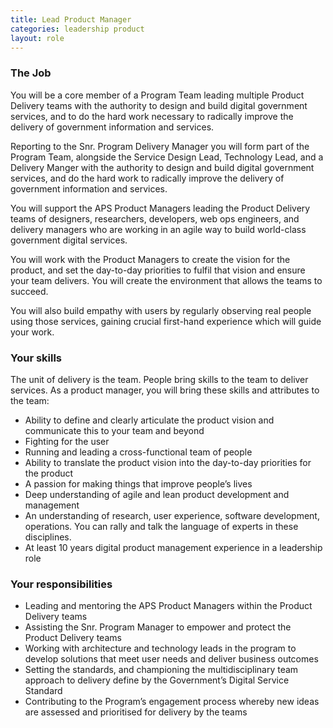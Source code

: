 ```yaml
---
title: Lead Product Manager
categories: leadership product
layout: role
---
```


### The Job

You will be a core member of a Program Team leading multiple Product Delivery teams with the authority to design and build digital government services, and to do the hard work necessary to radically improve the delivery of government information and services.

Reporting to the Snr. Program Delivery Manager you will form part of the Program Team, alongside the Service Design Lead, Technology Lead, and a Delivery Manger with the authority to design and build digital government services, and do the hard work to radically improve the delivery of government information and services.

You will support the APS Product Managers leading the Product Delivery teams of designers, researchers, developers, web ops engineers, and delivery managers who are working in an agile way to build world-class government digital services.

You will work with the Product Managers to create the vision for the product, and set the day-to-day priorities to fulfil that vision and ensure your team delivers. You will create the environment that allows the teams to succeed.

You will also build empathy with users by regularly observing real people using those services, gaining crucial first-hand experience which will guide your work.

### Your skills

The unit of delivery is the team. People bring skills to the team to deliver services. As a product manager, you will bring these skills and attributes to the team:

- Ability to define and clearly articulate the product vision and communicate this to your team and beyond
- Fighting for the user
- Running and leading a cross-functional team of people
- Ability to translate the product vision into the day-to-day priorities for the product
- A passion for making things that improve people’s lives
- Deep understanding of agile and lean product development and management
- An understanding of research, user experience, software development, operations. You can rally and talk the language of experts in these disciplines.
- At least 10 years digital product management experience in a leadership role 

### Your responsibilities

- Leading and mentoring the APS Product Managers within the Product Delivery teams 
- Assisting the Snr. Program Manager to empower and protect the Product Delivery teams 
- Working with architecture and technology leads in the program to develop solutions that meet user needs and deliver business outcomes
- Setting the standards, and championing the multidisciplinary team approach to delivery define by the Government’s Digital Service Standard 
- Contributing to the Program’s engagement process whereby new ideas are assessed and prioritised for delivery by the teams

